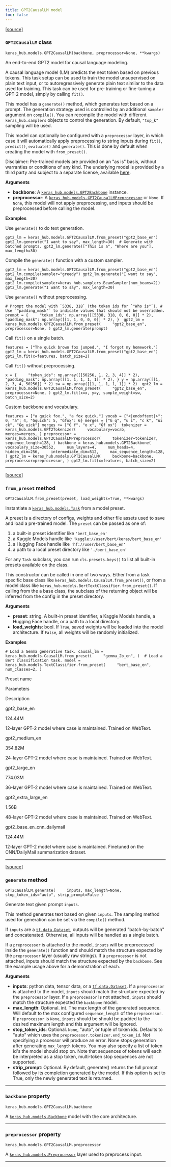 ```yaml
---
title: GPT2CausalLM model
toc: false
---
```


[\[source\]](https://github.com/keras-team/keras-hub/tree/v0.17.0/keras_hub/src/models/gpt2/gpt2_causal_lm.py#L13)

### `GPT2CausalLM` class

`keras_hub.models.GPT2CausalLM(backbone, preprocessor=None, **kwargs)`

An end-to-end GPT2 model for causal language modeling.

A causal language model (LM) predicts the next token based on previous tokens. This task setup can be used to train the model unsupervised on plain text input, or to autoregressively generate plain text similar to the data used for training. This task can be used for pre-training or fine-tuning a GPT-2 model, simply by calling `fit()`.

This model has a `generate()` method, which generates text based on a prompt. The generation strategy used is controlled by an additional `sampler` argument on `compile()`. You can recompile the model with different `keras_hub.samplers` objects to control the generation. By default, `"top_k"` sampling will be used.

This model can optionally be configured with a `preprocessor` layer, in which case it will automatically apply preprocessing to string inputs during `fit()`, `predict()`, `evaluate()` and `generate()`. This is done by default when creating the model with `from_preset()`.

Disclaimer: Pre-trained models are provided on an "as is" basis, without warranties or conditions of any kind. The underlying model is provided by a third party and subject to a separate license, available [here](https://github.com/openai/gpt-2).

**Arguments**

- **backbone**: A [`keras_hub.models.GPT2Backbone`](/api/keras_hub/models/gpt2/gpt2_backbone#gpt2backbone-class) instance.
- **preprocessor**: A [`keras_hub.models.GPT2CausalLMPreprocessor`](/api/keras_hub/models/gpt2/gpt2_causal_lm_preprocessor#gpt2causallmpreprocessor-class) or `None`. If `None`, this model will not apply preprocessing, and inputs should be preprocessed before calling the model.

**Examples**

Use `generate()` to do text generation.

`gpt2_lm = keras_hub.models.GPT2CausalLM.from_preset("gpt2_base_en") gpt2_lm.generate("I want to say", max_length=30)  # Generate with batched prompts. gpt2_lm.generate(["This is a", "Where are you"], max_length=30)`

Compile the `generate()` function with a custom sampler.

`gpt2_lm = keras_hub.models.GPT2CausalLM.from_preset("gpt2_base_en") gpt2_lm.compile(sampler="greedy") gpt2_lm.generate("I want to say", max_length=30)  gpt2_lm.compile(sampler=keras_hub.samplers.BeamSampler(num_beams=2)) gpt2_lm.generate("I want to say", max_length=30)`

Use `generate()` without preprocessing.

`` # Prompt the model with `5338, 318` (the token ids for `"Who is"`). # Use `"padding_mask"` to indicate values that should not be overridden. prompt = {     "token_ids": np.array([[5338, 318, 0, 0, 0]] * 2),     "padding_mask": np.array([[1, 1, 0, 0, 0]] * 2), }  gpt2_lm = keras_hub.models.GPT2CausalLM.from_preset(     "gpt2_base_en",     preprocessor=None, ) gpt2_lm.generate(prompt) ``

Call `fit()` on a single batch.

`features = ["The quick brown fox jumped.", "I forgot my homework."] gpt2_lm = keras_hub.models.GPT2CausalLM.from_preset("gpt2_base_en") gpt2_lm.fit(x=features, batch_size=2)`

Call `fit()` without preprocessing.

`x = {     "token_ids": np.array([[50256, 1, 2, 3, 4]] * 2),     "padding_mask": np.array([[1, 1, 1, 1, 1]] * 2), } y = np.array([[1, 2, 3, 4, 50256]] * 2) sw = np.array([[1, 1, 1, 1, 1]] * 2)  gpt2_lm = keras_hub.models.GPT2CausalLM.from_preset(     "gpt2_base_en",     preprocessor=None, ) gpt2_lm.fit(x=x, y=y, sample_weight=sw, batch_size=2)`

Custom backbone and vocabulary.

`features = ["a quick fox.", "a fox quick."] vocab = {"<|endoftext|>": 0, "a": 4, "Ġquick": 5, "Ġfox": 6} merges = ["Ġ q", "u i", "c k", "ui ck", "Ġq uick"] merges += ["Ġ f", "o x", "Ġf ox"]  tokenizer = keras_hub.models.GPT2Tokenizer(     vocabulary=vocab,     merges=merges, ) preprocessor = keras_hub.models.GPT2CausalLMPreprocessor(     tokenizer=tokenizer,     sequence_length=128, ) backbone = keras_hub.models.GPT2Backbone(     vocabulary_size=30552,     num_layers=4,     num_heads=4,     hidden_dim=256,     intermediate_dim=512,     max_sequence_length=128, ) gpt2_lm = keras_hub.models.GPT2CausalLM(     backbone=backbone,     preprocessor=preprocessor, ) gpt2_lm.fit(x=features, batch_size=2)`

---

[\[source\]](https://github.com/keras-team/keras-hub/tree/v0.17.0/keras_hub/src/models/task.py#L129)

### `from_preset` method

`GPT2CausalLM.from_preset(preset, load_weights=True, **kwargs)`

Instantiate a [`keras_hub.models.Task`](/api/keras_hub/base_classes/task#task-class) from a model preset.

A preset is a directory of configs, weights and other file assets used to save and load a pre-trained model. The `preset` can be passed as one of:

1.  a built-in preset identifier like `'bert_base_en'`
2.  a Kaggle Models handle like `'kaggle://user/bert/keras/bert_base_en'`
3.  a Hugging Face handle like `'hf://user/bert_base_en'`
4.  a path to a local preset directory like `'./bert_base_en'`

For any `Task` subclass, you can run `cls.presets.keys()` to list all built-in presets available on the class.

This constructor can be called in one of two ways. Either from a task specific base class like `keras_hub.models.CausalLM.from_preset()`, or from a model class like `keras_hub.models.BertTextClassifier.from_preset()`. If calling from the a base class, the subclass of the returning object will be inferred from the config in the preset directory.

**Arguments**

- **preset**: string. A built-in preset identifier, a Kaggle Models handle, a Hugging Face handle, or a path to a local directory.
- **load_weights**: bool. If `True`, saved weights will be loaded into the model architecture. If `False`, all weights will be randomly initialized.

**Examples**

`# Load a Gemma generative task. causal_lm = keras_hub.models.CausalLM.from_preset(     "gemma_2b_en", )  # Load a Bert classification task. model = keras_hub.models.TextClassifier.from_preset(     "bert_base_en",     num_classes=2, )`

Preset name

Parameters

Description

gpt2_base_en

124.44M

12-layer GPT-2 model where case is maintained. Trained on WebText.

gpt2_medium_en

354.82M

24-layer GPT-2 model where case is maintained. Trained on WebText.

gpt2_large_en

774.03M

36-layer GPT-2 model where case is maintained. Trained on WebText.

gpt2_extra_large_en

1.56B

48-layer GPT-2 model where case is maintained. Trained on WebText.

gpt2_base_en_cnn_dailymail

124.44M

12-layer GPT-2 model where case is maintained. Finetuned on the CNN/DailyMail summarization dataset.

---

[\[source\]](https://github.com/keras-team/keras-hub/tree/v0.17.0/keras_hub/src/models/causal_lm.py#L272)

### `generate` method

`GPT2CausalLM.generate(     inputs, max_length=None, stop_token_ids="auto", strip_prompt=False )`

Generate text given prompt `inputs`.

This method generates text based on given `inputs`. The sampling method used for generation can be set via the `compile()` method.

If `inputs` are a [`tf.data.Dataset`](https://www.tensorflow.org/api_docs/python/tf/data/Dataset), outputs will be generated "batch-by-batch" and concatenated. Otherwise, all inputs will be handled as a single batch.

If a `preprocessor` is attached to the model, `inputs` will be preprocessed inside the `generate()` function and should match the structure expected by the `preprocessor` layer (usually raw strings). If a `preprocessor` is not attached, inputs should match the structure expected by the `backbone`. See the example usage above for a demonstration of each.

**Arguments**

- **inputs**: python data, tensor data, or a [`tf.data.Dataset`](https://www.tensorflow.org/api_docs/python/tf/data/Dataset). If a `preprocessor` is attached to the model, `inputs` should match the structure expected by the `preprocessor` layer. If a `preprocessor` is not attached, `inputs` should match the structure expected the `backbone` model.
- **max_length**: Optional. int. The max length of the generated sequence. Will default to the max configured `sequence_length` of the `preprocessor`. If `preprocessor` is `None`, `inputs` should be should be padded to the desired maximum length and this argument will be ignored.
- **stop_token_ids**: Optional. `None`, "auto", or tuple of token ids. Defaults to "auto" which uses the `preprocessor.tokenizer.end_token_id`. Not specifying a processor will produce an error. None stops generation after generating `max_length` tokens. You may also specify a list of token id's the model should stop on. Note that sequences of tokens will each be interpreted as a stop token, multi-token stop sequences are not supported.
- **strip_prompt**: Optional. By default, generate() returns the full prompt followed by its completion generated by the model. If this option is set to True, only the newly generated text is returned.

---

### `backbone` property

`keras_hub.models.GPT2CausalLM.backbone`

A [`keras_hub.models.Backbone`](/api/keras_hub/base_classes/backbone#backbone-class) model with the core architecture.

---

### `preprocessor` property

`keras_hub.models.GPT2CausalLM.preprocessor`

A [`keras_hub.models.Preprocessor`](/api/keras_hub/base_classes/preprocessor#preprocessor-class) layer used to preprocess input.

---
